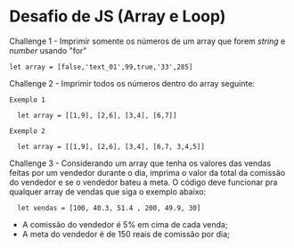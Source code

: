 # Desafio de JS (Array e Loop)

Challenge 1 - Imprimir somente os números de um array que forem _string_ e _number_ usando "for"

    let array = [false,'text_01',99,true,'33',285]

Challenge 2 - Imprimir todos os números dentro do array seguinte:

    Exemplo 1

      let array = [[1,9], [2,6], [3,4], [6,7]]

    Exemplo 2

      let array = [[1,9], [2,6], [3,4], [6,7, 3,4,5]]

  Challenge 3 - Considerando um array que tenha os valores das vendas feitas por um vendedor durante o dia, imprima o valor da total da comissão do vendedor e se o vendedor bateu a meta.
  O código deve funcionar pra qualquer array de vendas que siga o exemplo abaixo:

      let vendas = [100, 40.3, 51.4 , 200, 49.9, 30]

* A comissão do vendedor é 5% em cima de cada venda;
* A meta do vendedor é de 150 reais de comissão por dia;
